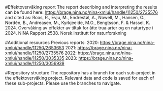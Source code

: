 #Effektovervåking report
The report describing and interpreting the results can be found here: https://brage.nina.no/nina-xmlui/handle/11250/2735576 and cited as: Roos, R., Evju, M., Endrestøl, A., Nowell, M., Hansen, O., Nordén, B., Andreasen, M., Kyrkjeeide, M.O., Bengtsson, F. & Hassel, K. 2024. Overvåking av effekter av tiltak for åtte trua arter og en naturtype i 2024. NINA Rapport 2538. Norsk institutt for naturforskning

#Additional resources
Previous reports: 
2020: https://brage.nina.no/nina-xmlui/handle/11250/2653653 
2021: https://brage.nina.no/nina-xmlui/handle/11250/2735576 
2022: https://brage.nina.no/nina-xmlui/handle/11250/3035335 
2023: https://brage.nina.no/nina-xmlui/handle/11250/3056939

#Repository structure
The repository has a branch for each sub-project in the effektovervåking project. Relevant data and code is saved for each of these sub-projects. Please use the branches to navigate.
